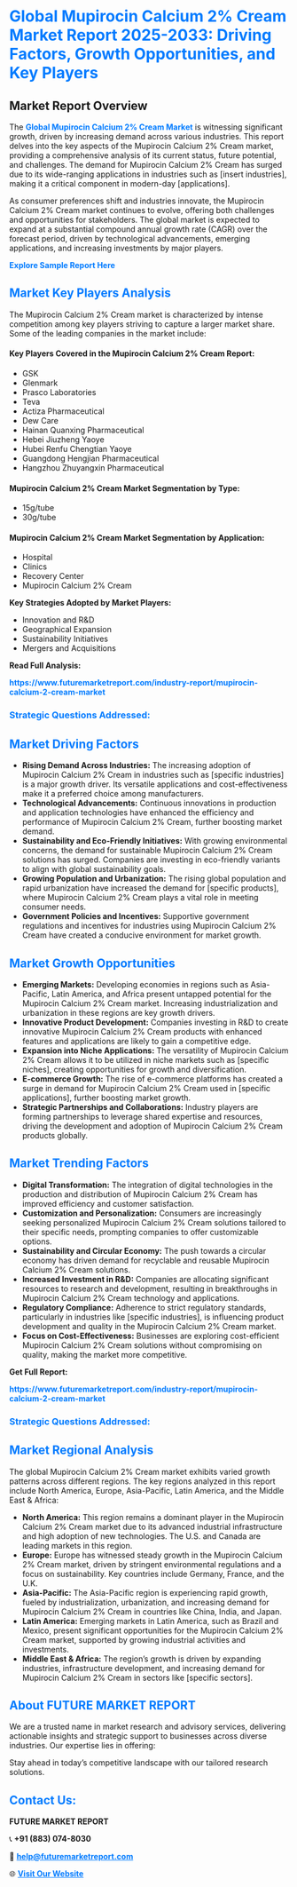 <h1 style="color: #007BFF;">Global Mupirocin Calcium 2% Cream Market Report 2025-2033: Driving Factors, Growth Opportunities, and Key Players</h1>

<section id="overview">
<h2>Market Report Overview</h2>
<p>The <a href="https://www.futuremarketreport.com/industry-report/mupirocin-calcium-2-cream-market" style="color: #007BFF; text-decoration: none;"><strong>Global Mupirocin Calcium 2% Cream Market</strong></a> is witnessing significant growth, driven by increasing demand across various industries. This report delves into the key aspects of the Mupirocin Calcium 2% Cream market, providing a comprehensive analysis of its current status, future potential, and challenges. The demand for Mupirocin Calcium 2% Cream has surged due to its wide-ranging applications in industries such as [insert industries], making it a critical component in modern-day [applications].</p>
<p>As consumer preferences shift and industries innovate, the Mupirocin Calcium 2% Cream market continues to evolve, offering both challenges and opportunities for stakeholders. The global market is expected to expand at a substantial compound annual growth rate (CAGR) over the forecast period, driven by technological advancements, emerging applications, and increasing investments by major players.</p>
</section>

<section id="overview">
<p><a href="https://www.futuremarketreport.com/request-sample/reportId=124050" style="color: #007BFF; text-decoration: none;"><strong>Explore Sample Report Here</strong></a></p>
</section>

<section id="key-players">
<h2 style="color: #007BFF;">Market Key Players Analysis</h2>
<p>The Mupirocin Calcium 2% Cream market is characterized by intense competition among key players striving to capture a larger market share. Some of the leading companies in the market include:</p>
<h4>Key Players Covered in the Mupirocin Calcium 2% Cream Report:</h4>
<ul><li>GSK</li><li>Glenmark</li><li>Prasco Laboratories</li><li>Teva</li><li>Actiza Pharmaceutical</li><li>Dew Care</li><li>Hainan Quanxing Pharmaceutical</li><li>Hebei Jiuzheng Yaoye</li><li>Hubei Renfu Chengtian Yaoye</li><li>Guangdong Hengjian Pharmaceutical</li><li>Hangzhou Zhuyangxin Pharmaceutical</li></ul>
<h4>Mupirocin Calcium 2% Cream Market Segmentation by Type:</h4>
<ul><li>15g/tube</li><li>30g/tube</li></ul>

<h4>Mupirocin Calcium 2% Cream Market Segmentation by Application:</h4>
<ul><li>Hospital</li><li>Clinics</li><li>Recovery Center</li><li>Mupirocin Calcium 2% Cream</li></ul>
<p><strong>Key Strategies Adopted by Market Players:</strong></p>
<ul>
<li>Innovation and R&D</li>
<li>Geographical Expansion</li>
<li>Sustainability Initiatives</li>
<li>Mergers and Acquisitions</li>
</ul>
</section>

<section>
<p><strong>Read Full Analysis: </strong></p><a href="https://www.futuremarketreport.com/industry-report/mupirocin-calcium-2-cream-market" style="color: #007BFF; text-decoration: none;"><strong>https://www.futuremarketreport.com/industry-report/mupirocin-calcium-2-cream-market</strong></a>
<h3 style="color: #007BFF;">Strategic Questions Addressed:</h3>
</section>

<section id="driving-factors">
<h2 style="color: #007BFF;">Market Driving Factors</h2>
<ul>
<li><strong>Rising Demand Across Industries:</strong> The increasing adoption of Mupirocin Calcium 2% Cream in industries such as [specific industries] is a major growth driver. Its versatile applications and cost-effectiveness make it a preferred choice among manufacturers.</li>
<li><strong>Technological Advancements:</strong> Continuous innovations in production and application technologies have enhanced the efficiency and performance of Mupirocin Calcium 2% Cream, further boosting market demand.</li>
<li><strong>Sustainability and Eco-Friendly Initiatives:</strong> With growing environmental concerns, the demand for sustainable Mupirocin Calcium 2% Cream solutions has surged. Companies are investing in eco-friendly variants to align with global sustainability goals.</li>
<li><strong>Growing Population and Urbanization:</strong> The rising global population and rapid urbanization have increased the demand for [specific products], where Mupirocin Calcium 2% Cream plays a vital role in meeting consumer needs.</li>
<li><strong>Government Policies and Incentives:</strong> Supportive government regulations and incentives for industries using Mupirocin Calcium 2% Cream have created a conducive environment for market growth.</li>
</ul>
</section>

<section id="growth-opportunities">
<h2 style="color: #007BFF;">Market Growth Opportunities</h2>
<ul>
<li><strong>Emerging Markets:</strong> Developing economies in regions such as Asia-Pacific, Latin America, and Africa present untapped potential for the Mupirocin Calcium 2% Cream market. Increasing industrialization and urbanization in these regions are key growth drivers.</li>
<li><strong>Innovative Product Development:</strong> Companies investing in R&D to create innovative Mupirocin Calcium 2% Cream products with enhanced features and applications are likely to gain a competitive edge.</li>
<li><strong>Expansion into Niche Applications:</strong> The versatility of Mupirocin Calcium 2% Cream allows it to be utilized in niche markets such as [specific niches], creating opportunities for growth and diversification.</li>
<li><strong>E-commerce Growth:</strong> The rise of e-commerce platforms has created a surge in demand for Mupirocin Calcium 2% Cream used in [specific applications], further boosting market growth.</li>
<li><strong>Strategic Partnerships and Collaborations:</strong> Industry players are forming partnerships to leverage shared expertise and resources, driving the development and adoption of Mupirocin Calcium 2% Cream products globally.</li>
</ul>
</section>

<section id="trending-factors">
<h2 style="color: #007BFF;">Market Trending Factors</h2>
<ul>
<li><strong>Digital Transformation:</strong> The integration of digital technologies in the production and distribution of Mupirocin Calcium 2% Cream has improved efficiency and customer satisfaction.</li>
<li><strong>Customization and Personalization:</strong> Consumers are increasingly seeking personalized Mupirocin Calcium 2% Cream solutions tailored to their specific needs, prompting companies to offer customizable options.</li>
<li><strong>Sustainability and Circular Economy:</strong> The push towards a circular economy has driven demand for recyclable and reusable Mupirocin Calcium 2% Cream solutions.</li>
<li><strong>Increased Investment in R&D:</strong> Companies are allocating significant resources to research and development, resulting in breakthroughs in Mupirocin Calcium 2% Cream technology and applications.</li>
<li><strong>Regulatory Compliance:</strong> Adherence to strict regulatory standards, particularly in industries like [specific industries], is influencing product development and quality in the Mupirocin Calcium 2% Cream market.</li>
<li><strong>Focus on Cost-Effectiveness:</strong> Businesses are exploring cost-efficient Mupirocin Calcium 2% Cream solutions without compromising on quality, making the market more competitive.</li>
</ul>
</section>

<section>
<p><strong>Get Full Report: </strong></p><a href="https://www.futuremarketreport.com/industry-report/mupirocin-calcium-2-cream-market" style="color: #007BFF; text-decoration: none;"><strong>https://www.futuremarketreport.com/industry-report/mupirocin-calcium-2-cream-market</strong></a>
<h3 style="color: #007BFF;">Strategic Questions Addressed:</h3>
</section>


<section id="regional-analysis">
<h2 style="color: #007BFF;">Market Regional Analysis</h2>
<p>The global Mupirocin Calcium 2% Cream market exhibits varied growth patterns across different regions. The key regions analyzed in this report include North America, Europe, Asia-Pacific, Latin America, and the Middle East & Africa:</p>
<ul>
<li><strong>North America:</strong> This region remains a dominant player in the Mupirocin Calcium 2% Cream market due to its advanced industrial infrastructure and high adoption of new technologies. The U.S. and Canada are leading markets in this region.</li>
<li><strong>Europe:</strong> Europe has witnessed steady growth in the Mupirocin Calcium 2% Cream market, driven by stringent environmental regulations and a focus on sustainability. Key countries include Germany, France, and the U.K.</li>
<li><strong>Asia-Pacific:</strong> The Asia-Pacific region is experiencing rapid growth, fueled by industrialization, urbanization, and increasing demand for Mupirocin Calcium 2% Cream in countries like China, India, and Japan.</li>
<li><strong>Latin America:</strong> Emerging markets in Latin America, such as Brazil and Mexico, present significant opportunities for the Mupirocin Calcium 2% Cream market, supported by growing industrial activities and investments.</li>
<li><strong>Middle East & Africa:</strong> The region’s growth is driven by expanding industries, infrastructure development, and increasing demand for Mupirocin Calcium 2% Cream in sectors like [specific sectors].</li>
</ul>
</section>

<footer>
<h2 style="color: #007BFF;">About FUTURE MARKET REPORT</h2>
<p>We are a trusted name in market research and advisory services, delivering actionable insights and strategic support to businesses across diverse industries. Our expertise lies in offering:</p>

<p>Stay ahead in today’s competitive landscape with our tailored research solutions.</p>

<h2 style="color: #007BFF;">Contact Us:</h2>
<p><strong>FUTURE MARKET REPORT</strong></p>
<p>📞 <strong>+91 (883) 074-8030</strong></p>
<p>📧 <strong><a href="mailto:help@futuremarketreport.com" style="color: #007BFF;">help@futuremarketreport.com</a></strong></p>
<p>🌐 <strong><a href="https://www.futuremarketreport.com/" style="color: #007BFF;">Visit Our Website</a></strong></p>
</footer>